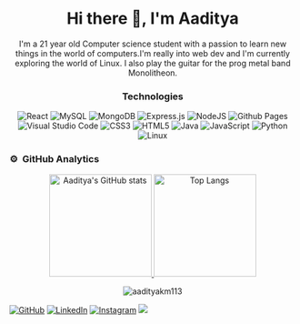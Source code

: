 <h1 align  ='center'>Hi there 👋, I'm Aaditya</h1>

<p align='center'>I'm a 21 year old Computer science student with a passion to learn new things in the world of computers.I'm really into web dev and I'm currently exploring the world of Linux.
I also play the guitar for the prog metal band Monolitheon.</p>

<h3 align='center'>Technologies</h3>

<div align="center">
  
  ![React](https://img.shields.io/badge/react-%2320232a.svg?style=for-the-badge&logo=react&logoColor=%2361DAFB)
  ![MySQL](https://img.shields.io/badge/mysql-%2300f.svg?style=for-the-badge&logo=mysql&logoColor=white)
  ![MongoDB](https://img.shields.io/badge/MongoDB-%234ea94b.svg?style=for-the-badge&logo=mongodb&logoColor=white)
  ![Express.js](https://img.shields.io/badge/express.js-%23404d59.svg?style=for-the-badge&logo=express&logoColor=%2361DAFB)
  ![NodeJS](https://img.shields.io/badge/node.js-6DA55F?style=for-the-badge&logo=node.js&logoColor=white)
  ![Github Pages](https://img.shields.io/badge/github%20pages-121013?style=for-the-badge&logo=github&logoColor=white)
  ![Visual Studio Code](https://img.shields.io/badge/Visual%20Studio%20Code-0078d7.svg?style=for-the-badge&logo=visual-studio-code&logoColor=white)
  ![CSS3](https://img.shields.io/badge/css3-%231572B6.svg?style=for-the-badge&logo=css3&logoColor=white)
  ![HTML5](https://img.shields.io/badge/html5-%23E34F26.svg?style=for-the-badge&logo=html5&logoColor=white)
  ![Java](https://img.shields.io/badge/java-%23ED8B00.svg?style=for-the-badge&logo=openjdk&logoColor=white)
  ![JavaScript](https://img.shields.io/badge/javascript-%23323330.svg?style=for-the-badge&logo=javascript&logoColor=%23F7DF1E)
  ![Python](https://img.shields.io/badge/python-3670A0?style=for-the-badge&logo=python&logoColor=ffdd54)
  ![Linux](https://img.shields.io/badge/linux-%23FCC624.svg?style=for-the-badge&logo=linux&logoColor=black)
  

  </div>



### ⚙️ &nbsp;GitHub Analytics

<p align="center">
  <a href="https://github.com/aadityakm113">
    <img height=180em src="https://github-readme-stats.vercel.app/api?username=aadityakm113&count_private=true&theme=tokyonight" alt="Aaditya's GitHub stats"/>
    <img height=180em src="https://github-readme-stats.vercel.app/api/top-langs/?username=aadityakm113&layout=compact&theme=tokyonight" alt="Top Langs"/>
  </a>
</p>
<p align="center">
  <img align="center" src="https://github-readme-streak-stats.herokuapp.com/?user=aadityakm113&theme=midnight-purple" alt="aadityakm113"/>
</p>



[![GitHub](https://img.shields.io/badge/GitHub-%2312100E.svg?logo=github&logoColor=white)](https://github.com/aadityakm113)
[![LinkedIn](https://img.shields.io/badge/LinkedIn-%230077B5.svg?logo=linkedin&logoColor=white)](https://www.linkedin.com/in/aadityakumarmuktavarapu/) 
[![Instagram](https://img.shields.io/badge/Instagram-%23E4405F.svg?logo=instagram&logoColor=white)](https://www.instagram.com/aadityakm113/)
<a href="mailto:aadityakm113@gmail.com"><img src="https://img.shields.io/badge/-aadityakm113@gmail.com-D14836?style=flat&logo=Gmail&logoColor=white"/></a>


